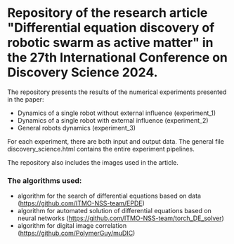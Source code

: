 
Repository of the research article "Differential equation discovery of robotic swarm as active matter" in the 27th International Conference on Discovery Science 2024. 
=============================

The repository presents the results of the numerical experiments presented in the paper:

- Dynamics of a single robot without external influence (experiment_1)
- Dynamics of a single robot with external influence (experiment_2)
- General robots dynamics (experiment_3)

For each experiment, there are both input and output data. The general file discovery_science.html contains the entire experiment pipelines.

The repository also includes the images used in the article.
### The algorithms used:

- algorithm for the search of differential equations based on data (https://github.com/ITMO-NSS-team/EPDE)
- algorithm for automated solution of differential equations based on neural networks (https://github.com/ITMO-NSS-team/torch_DE_solver)
- algorithm for digital image correlation (https://github.com/PolymerGuy/muDIC)